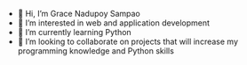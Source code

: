 - 👋 Hi, I’m Grace Nadupoy Sampao
- 👀 I’m interested in web and application development
- 🌱 I’m currently learning Python
- 💞️ I’m looking to collaborate on projects that will increase my programming knowledge and Python skills

<!---
nadupoy/nadupoy is a ✨ special ✨ repository because its `README.md` (this file) appears on your GitHub profile.
You can click the Preview link to take a look at your changes.
--->
